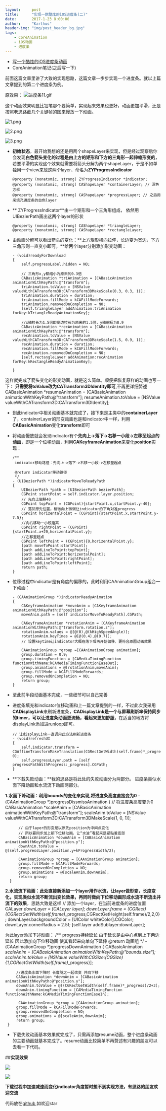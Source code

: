 ```yaml
---
layout:     post
title:      "实现一款酷炫的iOS进度条(二)"
date:       2017-1-23 8:00:00
author:     "Karthus"
header-img: "img/post_header_bg.jpg"
tags:
    - CoreAnimation
    - iOS动画
    - 进度条
---
```


- [写一个酷炫的iOS进度条动画](http://www.jianshu.com/p/4e26241e5211)
- CoreAnimation笔记(之后写一下)


前面这篇文章里讲了大致的实现思路，这篇文章一步步实现一个进度条。就以上篇文章提到的第二个进度条为例。

原效果：
![进度条11.gif](http://upload-images.jianshu.io/upload_images/1249505-72925479cd14b2a8.gif?imageMogr2/auto-orient/strip)

这个动画效果明显比铅笔那个要简单，实现起来效果也更好，动画更加平滑，还是按照老思路截几个关键帧的图来慢放一下动画。


![1.png](http://upload-images.jianshu.io/upload_images/1249505-1c791bebe62127e0.png?imageMogr2/auto-orient/strip%7CimageView2/2/w/1240)

![2.png](http://upload-images.jianshu.io/upload_images/1249505-cfbbb2ab6ef9b577.png?imageMogr2/auto-orient/strip%7CimageView2/2/w/1240)

![3.png](http://upload-images.jianshu.io/upload_images/1249505-b832db6b3da1fcec.png?imageMogr2/auto-orient/strip%7CimageView2/2/w/1240)


- **初始状态**，最开始我想的还是用两个shapeLayer来实现，但是经过观察后你会发现**白色箭头变化的过程是由上方的矩形和下方的三角形一起伸缩形变的**，若要平滑的实现这个效果就需要将箭头分解为两个shapeLayer，于是不如单独用一个view来放这两个layer，命名为**ZYProgressIndicator**

      @property (nonatomic, strong) ZYProgressIndicator *indicator;
      @property (nonatomic, strong) CAShapeLayer *containerLayer; // 深色方框
      @property (nonatomic, strong) CAShapeLayer *progressLayer; // 之后用来填充进度条的白色layer

- ** ZYProgressIndicator**由一个矩形和一个三角形组成，
依然用UIBezierPath画出这两个layer的形状

      @property (nonatomic, strong) CAShapeLayer *triangleLayer;
      @property (nonatomic, strong) CAShapeLayer *rectangleLayer;

- 由动画分解可以看出箭头的变化：**上方矩形横向拉伸，长边变为宽边，下方三角形则一直变小即可。**给两个layer分别添加形变动画：

      - (void)readyForDownload
      {
          self.progressLabel.hidden = NO;
          
          // 三角形x,y都缩小为原来的0.3倍
          CABasicAnimation *triAnimation = [CABasicAnimation animationWithKeyPath:@"transform"];
          triAnimation.toValue = [NSValue valueWithCATransform3D:CATransform3DMakeScale(0.3, 0.3, 1)];
          triAnimation.duration = duration;
          triAnimation.fillMode = kCAFillModeForwards;
          triAnimation.removedOnCompletion = NO;
          [self.triangleLayer addAnimation:triAnimation forKey:kTriangleReadyAnimationKey];
    
          //x轴拉长为1.5倍即宽边拉长为原来的1.5倍，y轴缩短为0.9
          CABasicAnimation *recAnimation = [CABasicAnimation animationWithKeyPath:@"transform"];
          recAnimation.toValue = [NSValue valueWithCATransform3D:CATransform3DMakeScale(1.5, 0.9, 1)];
          recAnimation.duration = duration;
          recAnimation.fillMode = kCAFillModeForwards;
          recAnimation.removedOnCompletion = NO;
          [self.rectangleLayer addAnimation:recAnimation forKey:kRectangleReadyAnimationKey];
    
      }

这样就完成了箭头变化的形变动画，就是这么简单。顺便把恢复原样的动画也写一下：
**只需要将toValue改为CATransform3DIdentity即可**,不再更详细赘述        
    CABasicAnimation *resumeAnimation = [CABasicAnimation animationWithKeyPath:@"transform"];
    resumeAnimation.toValue = [NSValue valueWithCATransform3D:CATransform3DIdentity];

- 到此indicator中相关动画基本就完成了，接下来是主类中的**containerLayer**了，containerLayer的形变动画也是和indicator中一样，利用**CABasicAnimation**变化**transform**即可

- 将动画慢放就会发现indicator有个**先向上->落下->右移一小段->左移至起点的动画**，即是一个位移动画，利用**CAKeyframeAnimation**来变化**position**实现：

      /**
       indicator移动路径：先向上->落下->右移一小段->左移至起点
 
       @return indicator移动路径
       */
      - (UIBezierPath *)indicatorMoveToReadyPath
      {
          UIBezierPath *path = [UIBezierPath bezierPath];
          CGPoint startPoint = self.indicator.layer.position;
          // 先向上偏移40
          CGPoint topPoint = (CGPoint){startPoint.x,startPoint.y-40};
          // 落回原先位置，稍微向上微调让indicator的下角对准progress
          CGPoint horizentalPoint = (CGPoint){startPoint.x,startPoint.y-7.5};
          //向右移动一小段距离
          CGPoint rightPoint = (CGPoint){startPoint.x+20,horizentalPoint.y};
          //左移至起点
          CGPoint leftPoint = (CGPoint){0,horizentalPoint.y};
          [path moveToPoint:startPoint];
          [path addLineToPoint:topPoint];
          [path addLineToPoint:horizentalPoint];
          [path addLineToPoint:rightPoint];
          [path addLineToPoint:leftPoint];
          return path;
      }

- 位移过程中indicator是有角度的偏移的，此时利用CAAnimationGroup组合一下动画：

      - (CAAnimationGroup *)indicatorReadyAnimation
      {
          CAKeyframeAnimation *moveAnim = [CAKeyframeAnimation animationWithKeyPath:@"position"];
          moveAnim.path = [self indicatorMoveToReadyPath].CGPath;
    
          CAKeyframeAnimation *rotationAnim = [CAKeyframeAnimation animationWithKeyPath:@"transform.rotation.z"];
          rotationAnim.values = @[@(0),@(kHighSpeedAngle)];
          rotationAnim.keyTimes = @[@(0.4),@(0.7)];
          // 设置keytime让indicator大概在落下后再开始偏移，更符合原图动画效果

          CAAnimationGroup *group =[CAAnimationGroup animation];
          group.duration = 0.9;
          group.timingFunction = [CAMediaTimingFunction functionWithName:kCAMediaTimingFunctionEaseOut];
          group.animations = @[rotationAnim,moveAnim];
          group.fillMode = kCAFillModeForwards;
          group.removedOnCompletion = NO;
          return group;
      }

- 至此前半段动画基本完成，一些细节可以自己完善
- 进度条填充和indicator位移动画和上一篇文章提到的一样，不过此次我采用**CADisplayLink**来刷新进度条，**CADisplayLink是一个与屏幕刷新率保持同步的timer，可以让进度条动画更流畅，看起来更加舒服**，在适当的地方将displayLink添加进runloop即可。

      // 让displayLink一直调用此方法刷新进度条
      - (void)refreshUI
      {
          self.indicator.transform = CGAffineTransformMakeTranslation(CGRectGetWidth(self.frame)*_progress, 0);
          self.progressLayer.path = [self progressPathWithProgress:_progress].CGPath;    
      }

- **下载失败动画：**我的思路是将此处的失败动画分为两部分。
进度条类似水面下降动画和水流流下动画两部分。

**1.水面下降动画：利用bounds的变化来实现,将进度条高度直接变为0**
      - (CAAnimationGroup *)progressDissmissAnimation
      {
          // 将进度条高度变为0
          CABasicAnimation *scaleAnim = [CABasicAnimation animationWithKeyPath:@"transform"];
          scaleAnim.toValue = [NSValue valueWithCATransform3D:CATransform3DMakeScale(1, 0, 1)];
    
          // 由于layer的形变是以原先position为中间点变化
          // 所以要同步加上朝下位移动画，让“水波”看起来是紧贴着底部
          CABasicAnimation *downAnim = [CABasicAnimation animationWithKeyPath:@"position.y"];
          downAnim.toValue = @(self.progressLayer.position.y+kProgressWidth/2);
    
          CAAnimationGroup *group = [CAAnimationGroup animation];
          group.fillMode = kCAFillModeForwards;
          group.removedOnCompletion = NO;
          group.animations = @[scaleAnim,downAnim];
          return group;
      }

**2.水流流下动画：此处直接新添加一个layer用作水流，让layer做形变，长度变化，实现类似水流不断流出变长效果，再同时做向下位移动画形成水流不断流出并流下的效果**，思路大致是这样
      // 添加一个layer，在当前进度条的进度位置
      CALayer *downLayer = [CALayer layer];
      downLayer.frame = (CGRect){CGRectGetWidth(self.frame)*_progress,CGRectGetHeight(self.frame)/2,2,0};
      downLayer.backgroundColor = [UIColor whiteColor].CGColor;
      downLayer.cornerRadius = 2.5f;
      [self.layer addSublayer:downLayer];

 为此layer添加下述动画：
      /**
      progress持续延长  由于延长是由中心点到上下两边延长
      因此添加向下位移动画 使其看起来向单向下延伸
      @return 动画组
      */
        - (CAAnimationGroup *)progressDownAnimation
      {
          CABasicAnimation *scaleAnim = [CABasicAnimation animationWithKeyPath:@"bounds.size"];
         scaleAnim.toValue = [NSValue valueWithCGSize:(CGSize){1,CGRectGetWidth(self.frame)*_progress}];
    
         //进度条水面下降时 长度随之一起改变 并向下移
         CABasicAnimation *downAnim = [CABasicAnimation animationWithKeyPath:@"position.y"];
         downAnim.toValue = @((CGRectGetWidth(self.frame)*_progress)/2+3);
         downAnim.timingFunction = [CAMediaTimingFunction functionWithName:kCAMediaTimingFunctionEaseIn];
    
          CAAnimationGroup *group = [CAAnimationGroup animation];
         group.fillMode = kCAFillModeForwards;
         group.removedOnCompletion = NO;
         group.animations = @[scaleAnim,downAnim];
         return group;
     }
- 下载失败动画基本效果就完成了，只需再添加resume动画，整个进度条动画的主要动画就基本完成了。resume动画比较简单不再赘述有兴趣的朋友可以去看一下代码。


##**实现效果**

![](http://upload-images.jianshu.io/upload_images/1249505-55fd1c691c5ec689.gif?imageMogr2/auto-orient/strip)

![](http://upload-images.jianshu.io/upload_images/1249505-8937f747d9a5b91c.gif?imageMogr2/auto-orient/strip)

**下载过程中加速减速而变化indicator角度暂时想不到实现方法，有思路的朋友欢迎交流**

代码放在[github](https://github.com/Karthus1110/ZYDownloadProgress),如欢迎star
